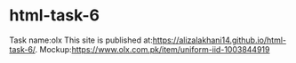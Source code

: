 # html-task-6
Task name:olx
This site is published at:https://alizalakhani14.github.io/html-task-6/.
Mockup:https://www.olx.com.pk/item/uniform-iid-1003844919
